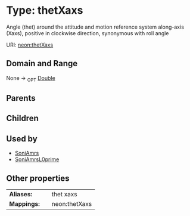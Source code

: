 
# Type: thetXaxs


Angle (thet) around the attitude and motion reference system along-axis (Xaxs), positive in clockwise direction, synonymous with roll angle

URI: [neon:thetXaxs](https://data.neonscience.org/thetXaxs)


## Domain and Range

None ->  <sub>OPT</sub> [Double](types/Double.md)

## Parents


## Children


## Used by

 * [SoniAmrs](SoniAmrs.md)
 * [SoniAmrsL0prime](SoniAmrsL0prime.md)

## Other properties

|  |  |  |
| --- | --- | --- |
| **Aliases:** | | thet xaxs |
| **Mappings:** | | neon:thetXaxs |

